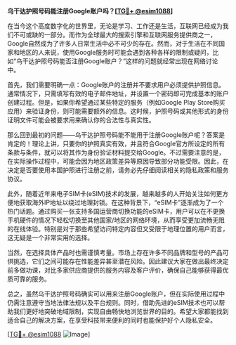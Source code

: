 **乌干达护照号码能注册Google账户吗？[[TG💪+ @esim1088](https://t.me/s/esim1088)]**

在当今这个高度数字化的世界里，无论是学习、工作还是生活，互联网已经成为我们不可或缺的一部分。而作为全球最大的搜索引擎和互联网服务提供商之一，Google自然成为了许多人日常生活中必不可少的存在。然而，对于生活在不同国家和地区的人来说，使用Google服务时可能会遇到各种各样的限制或疑问，比如“乌干达护照号码能否注册Google账户？”这样的问题就经常出现在网络讨论中。

首先，我们需要明确一点：Google账户的注册并不要求用户必须提供护照信息。通常情况下，只需填写有效的电子邮件地址，并设置一个密码即可完成基本的账户创建过程。但是，如果你希望通过某些特定的服务（例如Google Play Store购买应用）来验证身份，则可能需要额外的信息。这时候，护照号码或其他形式的身份证明文件可能会被要求用来确认你的合法性与真实性。

那么回到最初的问题——乌干达护照号码能不能用于注册Google账户呢？答案是肯定的！理论上讲，只要你的护照真实有效，并且符合Google官方所设定的所有条款与条件，就可以将其作为身份验证材料提交给Google。不过需要注意的是，在实际操作过程中，可能会因为地区政策差异等原因导致部分功能受限。因此，在决定是否要使用本国护照进行注册之前，请务必先仔细阅读相关的隐私政策和服务协议。

此外，随着近年来电子SIM卡(eSIM)技术的发展，越来越多的人开始关注如何更方便地获取海外IP地址以绕过地理封锁。在这种背景下，“eSIM卡”逐渐成为了一个热门话题。通过购买一张支持多国运营商切换功能的eSIM卡，用户可以在不更换手机硬件的情况下轻松切换至其他国家/地区的网络环境，从而享受更加流畅无阻的在线体验。特别是对于那些希望访问特定内容但又受限于地理位置的用户而言，这无疑是一个非常实用的选择。

当然，在选择具体产品时也需谨慎考量。市场上存在许多不同品牌和型号的产品可供挑选，它们之间可能存在性能差异甚至潜在风险。因此建议大家在做出最终决定前多做功课，对比多家供应商提供的服务内容及客户评价，确保自己能够获得最优质可靠的服务。

总之，虽然乌干达护照号码确实可以用来注册Google账户，但在实际使用过程中仍需注意遵守当地法律法规以及平台规则。同时，借助先进的eSIM技术也可以帮助我们更好地突破地域限制，实现自由畅快地浏览世界的目的。希望大家都能找到适合自己的解决方案，在享受科技带来便利的同时也能保护好个人隐私安全。

[[TG💪+ @esim1088](https://t.me/s/esim1088) ![Image](https://i.postimg.cc/4NQfJmqS/Snipaste-2025-05-13-00-14-12.png)]